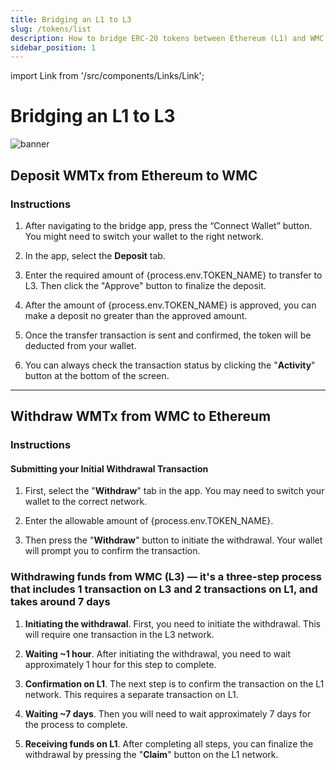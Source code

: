 ```yaml
---
title: Bridging an L1 to L3
slug: /tokens/list
description: How to bridge ERC-20 tokens between Ethereum (L1) and WMC (L3) networks, simplifying token transfers across layers.
sidebar_position: 1
---
```


import Link from '/src/components/Links/Link';

# Bridging an L1 to L3

<img src="../img/bridge.png" title="banner" />

## Deposit WMTx from Ethereum to WMC

### Instructions

1. After navigating to the <Link url={process.env.BRIDGE_TESTNET}>bridge app</Link>, press the “Connect Wallet” button. You might need to switch your wallet to the right network.

2. In the app, select the **Deposit** tab.

3. Enter the required amount of {process.env.TOKEN_NAME} to transfer to L3. Then click the "Approve" button to finalize the deposit. 

4. After the amount of {process.env.TOKEN_NAME} is approved, you can make a deposit no greater than the approved amount.

5. Once the transfer transaction is sent and confirmed, the token will be deducted from your wallet.

6. You can always check the transaction status by clicking the "**Activity**" button at the bottom of the screen.

---

## Withdraw WMTx from WMC to Ethereum

### Instructions

#### Submitting your Initial Withdrawal Transaction

1. First, select the "**Withdraw**" tab in the app. You may need to switch your wallet to the correct network.

2. Enter the allowable amount of {process.env.TOKEN_NAME}.

3. Then press the "**Withdraw**" button to initiate the withdrawal. Your wallet will prompt you to confirm the transaction.

### Withdrawing funds from WMC (L3) — it's a three-step process that includes 1 transaction on L3 and 2 transactions on L1, and takes around 7 days

1. **Initiating the withdrawal**. First, you need to initiate the withdrawal. This will require one transaction in the L3 network.

2. **Waiting ~1 hour**. After initiating the withdrawal, you need to wait approximately 1 hour for this step to complete.

3. **Confirmation on L1**. The next step is to confirm the transaction on the L1 network. This requires a separate transaction on L1.

4. **Waiting ~7 days**. Then you will need to wait approximately 7 days for the process to complete.

5. **Receiving funds on L1**. After completing all steps, you can finalize the withdrawal by pressing the "**Claim**" button on the L1 network.
